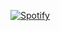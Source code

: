 [![Spotify](novatorem-smoky-mu.vercel.app
)](https://open.spotify.com/user/iyylkh60ax2613ni5jqa6u2mo)
